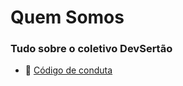 # Quem Somos

### Tudo sobre o coletivo DevSertão

* :beginner: [Código de conduta](https://github.com/devsertao/quem-somos/blob/master/C%C3%93DIGO%20DE%20CONDUTA.md)
